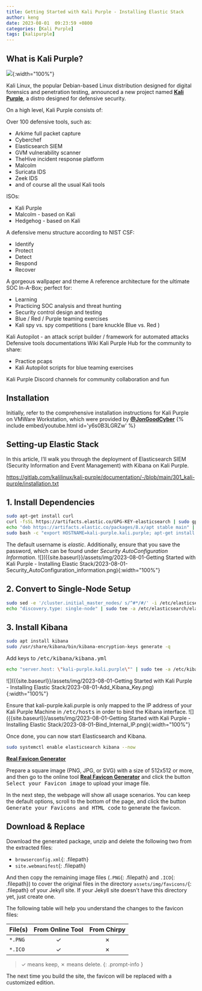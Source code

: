 ```yaml
---
title: Getting Started with Kali Purple - Installing Elastic Stack
author: keng
date: 2023-08-01  09:23:59 +0800
categories: [Kali Purple]
tags: [kalipurple]
---
```


## What is Kali Purple?

![]({{site.baseurl}}/assets/img/Kali-Purple-banner-2023.1-release.jpg){:width="100%"}

Kali Linux, the popular Debian-based Linux distribution designed for digital forensics and penetration testing, announced a new project named [**Kali Purple**](https://gitlab.com/kalilinux/kali-purple/documentation/-/wikis/home), a distro designed for defensive security.

On a high level, Kali Purple consists of:

Over 100 defensive tools, such as:

- Arkime full packet capture
- Cyberchef
- Elasticsearch SIEM
- GVM vulnerability scanner
- TheHive incident response platform
- Malcolm
- Suricata IDS
- Zeek IDS
- and of course all the usual Kali tools


ISOs:

- Kali Purple
- Malcolm - based on Kali
- Hedgehog - based on Kali


A defensive menu structure according to NIST CSF:

- Identify
- Protect
- Detect
- Respond
- Recover


A gorgeous wallpaper and theme
A reference architecture for the ultimate SOC In-A-Box; perfect for:

- Learning
- Practicing SOC analysis and threat hunting
- Security control design and testing
- Blue / Red / Purple teaming exercises
- Kali spy vs. spy competitions ( bare knuckle Blue vs. Red )


Kali Autopilot - an attack script builder / framework for automated attacks
Defensive tools documentations
Wiki
Kali Purple Hub for the community to share:

- Practice pcaps
- Kali Autopilot scripts for blue teaming exercises


Kali Purple Discord channels for community collaboration and fun

## Installation

Initially, refer to the comprehensive installation instructions for Kali Purple on VMWare Workstation, which were provided by [**@JonGoodCyber**](https://www.youtube.com/@JonGoodCyber)
{% include embed/youtube.html id='y6s0B3LGRZw' %}

## Setting-up Elastic Stack

In this article, I’ll walk you through the deployment of Elasticsearch SIEM (Security Information and Event Management) with Kibana on Kali Purple.

<https://gitlab.com/kalilinux/kali-purple/documentation/-/blob/main/301_kali-purple/installation.txt>


## 1. Install Dependencies

```bash
sudo apt-get install curl
curl -fsSL https://artifacts.elastic.co/GPG-KEY-elasticsearch | sudo gpg --dearmor -o /etc/apt/trusted.gpg.d/elastic-archive-keyring.gpg
echo "deb https://artifacts.elastic.co/packages/8.x/apt stable main" | sudo tee -a /etc/apt/sources.list.d/elastic-8.x.list
sudo bash -c "export HOSTNAME=kali-purple.kali.purple; apt-get install elasticsearch -y"
```

The default username is _elastic_. Additionally, ensure that you save the password, which can be found under _Security AutoConfiguration Information_.
![]({{site.baseurl}}/assets/img/2023-08-01-Getting Started with Kali Purple - Installing Elastic Stack/2023-08-01-Security_AutoConfiguration_information.png){:width="100%"}

## 2. Convert to Single-Node Setup

```bash
sudo sed -e '/cluster.initial_master_nodes/ s/^#*/#/' -i /etc/elasticsearch/elasticsearch.yml
echo "discovery.type: single-node" | sudo tee -a /etc/elasticsearch/elasticsearch.yml
```

## 3. Install Kibana

```bash
sudo apt install kibana
sudo /usr/share/kibana/bin/kibana-encryption-keys generate -q
```

Add keys to <kbd>/etc/kibana/kibana.yml</kbd>

```bash
echo "server.host: \"kali-purple.kali.purple\"" | sudo tee -a /etc/kibana/kibana.yml
```
![]({{site.baseurl}}/assets/img/2023-08-01-Getting Started with Kali Purple - Installing Elastic Stack/2023-08-01-Add_Kibana_Key.png){:width="100%"}

Ensure that kali-purple.kali.purple is only mapped to the IP address of your Kali Purple Machine in <kbd>/etc/hosts</kbd> in order to bind the Kibana interface.
![]({{site.baseurl}}/assets/img/2023-08-01-Getting Started with Kali Purple - Installing Elastic Stack/2023-08-01-Bind_Internal_IP.png){:width="100%"}

Once done, you can now start Elasticsearch and Kibana.

```bash
sudo systemctl enable elasticsearch kibana --now
```

[**Real Favicon Generator**](https://realfavicongenerator.net/)

Prepare a square image (PNG, JPG, or SVG) with a size of 512x512 or more, and then go to the online tool [**Real Favicon Generator**](https://realfavicongenerator.net/) and click the button <kbd>Select your Favicon image</kbd> to upload your image file.

In the next step, the webpage will show all usage scenarios. You can keep the default options, scroll to the bottom of the page, and click the button <kbd>Generate your Favicons and HTML code</kbd> to generate the favicon.

## Download & Replace

Download the generated package, unzip and delete the following two from the extracted files:

- `browserconfig.xml`{: .filepath}
- `site.webmanifest`{: .filepath}

And then copy the remaining image files (`.PNG`{: .filepath} and `.ICO`{: .filepath}) to cover the original files in the directory `assets/img/favicons/`{: .filepath} of your Jekyll site. If your Jekyll site doesn't have this directory yet, just create one.

The following table will help you understand the changes to the favicon files:

| File(s)             | From Online Tool                  | From Chirpy |
|---------------------|:---------------------------------:|:-----------:|
| `*.PNG`             | ✓                                 | ✗           |
| `*.ICO`             | ✓                                 | ✗           |

>  ✓ means keep, ✗ means delete.
{: .prompt-info }

The next time you build the site, the favicon will be replaced with a customized edition.
